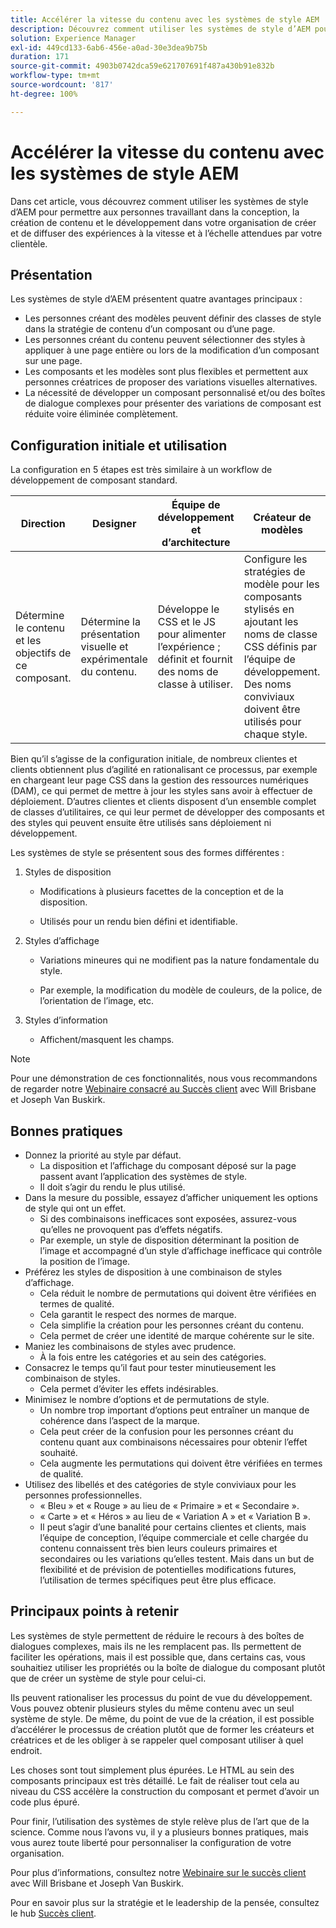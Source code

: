 ```yaml
---
title: Accélérer la vitesse du contenu avec les systèmes de style AEM
description: Découvrez comment utiliser les systèmes de style d’AEM pour permettre aux personnes travaillant dans la conception, la création de contenu et le développement dans votre organisation de créer et de diffuser des expériences à la vitesse et à l’échelle attendues par votre clientèle.
solution: Experience Manager
exl-id: 449cd133-6ab6-456e-a0ad-30e3dea9b75b
duration: 171
source-git-commit: 4903b0742dca59e621707691f487a430b91e832b
workflow-type: tm+mt
source-wordcount: '817'
ht-degree: 100%

---
```


# Accélérer la vitesse du contenu avec les systèmes de style AEM

Dans cet article, vous découvrez comment utiliser les systèmes de style d’AEM pour permettre aux personnes travaillant dans la conception, la création de contenu et le développement dans votre organisation de créer et de diffuser des expériences à la vitesse et à l’échelle attendues par votre clientèle.

## Présentation

Les systèmes de style d’AEM présentent quatre avantages principaux :

* Les personnes créant des modèles peuvent définir des classes de style dans la stratégie de contenu d’un composant ou d’une page.
* Les personnes créant du contenu peuvent sélectionner des styles à appliquer à une page entière ou lors de la modification d’un composant sur une page.
* Les composants et les modèles sont plus flexibles et permettent aux personnes créatrices de proposer des variations visuelles alternatives.
* La nécessité de développer un composant personnalisé et/ou des boîtes de dialogue complexes pour présenter des variations de composant est réduite voire éliminée complètement.

## Configuration initiale et utilisation

La configuration en 5 étapes est très similaire à un workflow de développement de composant standard.

| **Direction** | **Designer** | **Équipe de développement et d’architecture** | **Créateur de modèles** | **Créateur de contenu** |
| --- | --- | --- | --- | --- |
| Détermine le contenu et les objectifs de ce composant. | Détermine la présentation visuelle et expérimentale du contenu. | Développe le CSS et le JS pour alimenter l’expérience ; définit et fournit des noms de classe à utiliser. | Configure les stratégies de modèle pour les composants stylisés en ajoutant les noms de classe CSS définis par l’équipe de développement. Des noms conviviaux doivent être utilisés pour chaque style. | Lors de la création de pages, applique les styles selon les besoins pour obtenir l’aspect souhaité. |

Bien qu’il s’agisse de la configuration initiale, de nombreux clientes et clients obtiennent plus d’agilité en rationalisant ce processus, par exemple en chargeant leur page CSS dans la gestion des ressources numériques (DAM), ce qui permet de mettre à jour les styles sans avoir à effectuer de déploiement. D’autres clientes et clients disposent d’un ensemble complet de classes d’utilitaires, ce qui leur permet de développer des composants et des styles qui peuvent ensuite être utilisés sans déploiement ni développement.

Les systèmes de style se présentent sous des formes différentes :

1. Styles de disposition

   * Modifications à plusieurs facettes de la conception et de la disposition.

   * Utilisés pour un rendu bien défini et identifiable.

1. Styles d’affichage
   * Variations mineures qui ne modifient pas la nature fondamentale du style.

   * Par exemple, la modification du modèle de couleurs, de la police, de l’orientation de l’image, etc.

1. Styles d’information

   * Affichent/masquent les champs.

>[!NOTE]
>
>Pour une démonstration de ces fonctionnalités, nous vous recommandons de regarder notre [Webinaire consacré au Succès client](https://adobecustomersuccess.adobeconnect.com/pob610c9mffjmp4/) avec Will Brisbane et Joseph Van Buskirk.

## Bonnes pratiques

* Donnez la priorité au style par défaut.
   * La disposition et l’affichage du composant déposé sur la page passent avant l’application des systèmes de style.
   * Il doit s’agir du rendu le plus utilisé.
* Dans la mesure du possible, essayez d’afficher uniquement les options de style qui ont un effet.
   * Si des combinaisons inefficaces sont exposées, assurez-vous qu’elles ne provoquent pas d’effets négatifs.
   * Par exemple, un style de disposition déterminant la position de l’image et accompagné d’un style d’affichage inefficace qui contrôle la position de l’image.
* Préférez les styles de disposition à une combinaison de styles d’affichage.
   * Cela réduit le nombre de permutations qui doivent être vérifiées en termes de qualité.
   * Cela garantit le respect des normes de marque.
   * Cela simplifie la création pour les personnes créant du contenu.
   * Cela permet de créer une identité de marque cohérente sur le site.
* Maniez les combinaisons de styles avec prudence.
   * À la fois entre les catégories et au sein des catégories.
* Consacrez le temps qu’il faut pour tester minutieusement les combinaison de styles.
   * Cela permet d’éviter les effets indésirables.
* Minimisez le nombre d’options et de permutations de style.
   * Un nombre trop important d’options peut entraîner un manque de cohérence dans l’aspect de la marque.
   * Cela peut créer de la confusion pour les personnes créant du contenu quant aux combinaisons nécessaires pour obtenir l’effet souhaité.
   * Cela augmente les permutations qui doivent être vérifiées en termes de qualité.
* Utilisez des libellés et des catégories de style conviviaux pour les personnes professionnelles.
   * « Bleu » et « Rouge » au lieu de « Primaire » et « Secondaire ».
   * « Carte » et « Héros » au lieu de « Variation A » et « Variation B ».
   * Il peut s’agir d’une banalité pour certains clientes et clients, mais l’équipe de conception, l’équipe commerciale et celle chargée du contenu connaissent très bien leurs couleurs primaires et secondaires ou les variations qu’elles testent. Mais dans un but de flexibilité et de prévision de potentielles modifications futures, l’utilisation de termes spécifiques peut être plus efficace.

## Principaux points à retenir

Les systèmes de style permettent de réduire le recours à des boîtes de dialogues complexes, mais ils ne les remplacent pas. Ils permettent de faciliter les opérations, mais il est possible que, dans certains cas, vous souhaitiez utiliser les propriétés ou la boîte de dialogue du composant plutôt que de créer un système de style pour celui-ci.

Ils peuvent rationaliser les processus du point de vue du développement. Vous pouvez obtenir plusieurs styles du même contenu avec un seul système de style. De même, du point de vue de la création, il est possible d’accélérer le processus de création plutôt que de former les créateurs et créatrices et de les obliger à se rappeler quel composant utiliser à quel endroit.

Les choses sont tout simplement plus épurées. Le HTML au sein des composants principaux est très détaillé. Le fait de réaliser tout cela au niveau du CSS accélère la construction du composant et permet d’avoir un code plus épuré.

Pour finir, l’utilisation des systèmes de style relève plus de l’art que de la science. Comme nous l’avons vu, il y a plusieurs bonnes pratiques, mais vous aurez toute liberté pour personnaliser la configuration de votre organisation.

Pour plus d’informations, consultez notre [Webinaire sur le succès client](https://adobecustomersuccess.adobeconnect.com/pob610c9mffjmp4/) avec Will Brisbane et Joseph Van Buskirk.

Pour en savoir plus sur la stratégie et le leadership de la pensée, consultez le hub [Succès client](https://experienceleague.adobe.com/docs/customer-success/customer-success/overview.html?lang=fr).
